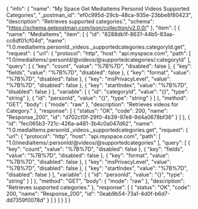 {
  "info": {
    "name": "My Space Get Mediaitems Personid Videos Supported Categories",
    "_postman_id": "ef0c995d-29cb-48ca-935e-23bbe8f80423",
    "description": "Retrieves supported categories.",
    "schema": "https://schema.getpostman.com/json/collection/v2.0.0/"
  },
  "item": [
    {
      "name": "MediaItems",
      "item": [
        {
          "id": "8288db1f-8631-44b5-83aa-cc6df01cf04d",
          "name": "1.0.mediaItems.personId._videos._supportedcategories.categoryId.get",
          "request": {
            "url": {
              "protocol": "http",
              "host": "api.myspace.com",
              "path": [
                "1.0/mediaItems/:personId/@videos/@supportedcategories/:categoryId"
              ],
              "query": [
                {
                  "key": "count",
                  "value": "%7B%7D",
                  "disabled": false
                },
                {
                  "key": "fields",
                  "value": "%7B%7D",
                  "disabled": false
                },
                {
                  "key": "format",
                  "value": "%7B%7D",
                  "disabled": false
                },
                {
                  "key": "msPrivacyLevel",
                  "value": "%7B%7D",
                  "disabled": false
                },
                {
                  "key": "startIndex",
                  "value": "%7B%7D",
                  "disabled": false
                }
              ],
              "variable": [
                {
                  "id": "categoryId",
                  "value": "{}",
                  "type": "string"
                },
                {
                  "id": "personId",
                  "value": "{}",
                  "type": "string"
                }
              ]
            },
            "method": "GET",
            "body": {
              "mode": "raw"
            },
            "description": "Retrieves videos for Category."
          },
          "response": [
            {
              "status": "OK",
              "code": 200,
              "name": "Response_200",
              "id": "d702cf0f-29f0-4b39-97e8-9d4a0678bf36"
            }
          ]
        },
        {
          "id": "fec065b3-721c-426a-a481-3b4c0a047d62",
          "name": "1.0.mediaItems.personId._videos._supportedcategories.get",
          "request": {
            "url": {
              "protocol": "http",
              "host": "api.myspace.com",
              "path": [
                "1.0/mediaItems/:personId/@videos/@supportedcategories"
              ],
              "query": [
                {
                  "key": "count",
                  "value": "%7B%7D",
                  "disabled": false
                },
                {
                  "key": "fields",
                  "value": "%7B%7D",
                  "disabled": false
                },
                {
                  "key": "format",
                  "value": "%7B%7D",
                  "disabled": false
                },
                {
                  "key": "msPrivacyLevel",
                  "value": "%7B%7D",
                  "disabled": false
                },
                {
                  "key": "startIndex",
                  "value": "%7B%7D",
                  "disabled": false
                }
              ],
              "variable": [
                {
                  "id": "personId",
                  "value": "{}",
                  "type": "string"
                }
              ]
            },
            "method": "GET",
            "body": {
              "mode": "raw"
            },
            "description": "Retrieves supported categories."
          },
          "response": [
            {
              "status": "OK",
              "code": 200,
              "name": "Response_200",
              "id": "0eab9b54-73a1-4d0f-b6d7-dd7359f0078d"
            }
          ]
        }
      ]
    }
  ]
}
